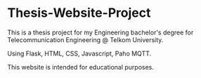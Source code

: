 # Thesis-Website-Project
This is a thesis project for my Engineering bachelor's degree for Telecommunication Engineering @ Telkom University.

Using Flask, HTML, CSS, Javascript, Paho MQTT.

This website is intended for educational purposes.
